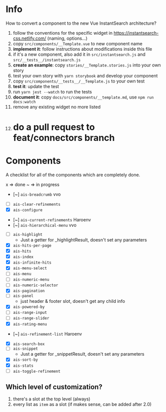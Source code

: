 # Info

How to convert a component to the new Vue InstantSearch architecture?

1.  follow the conventions for the specific widget in https://instantsearch-css.netlify.com/ (naming, options...)
1.  copy `src/components/__Template.vue` to new component name
1.  **implement it**: follow instructions about modifications inside this file
1.  if it's a new component, also add it in `src/instantsearch.js` and `src/__tests__/instantsearch.js`
1.  **create an example**: copy `stories/__Template.stories.js` into your own story
1.  test your own story with `yarn storybook` and develop your component
1.  copy `src/components/__tests__/__Template.js` to your own test
1.  **test it**: update the test
1.  run `yarn jest --watch` to run the tests
1.  **document it**: copy `docs/src/components/__template.md`, use `npm run docs:watch`
1.  remove any existing widget no more listed
1.  # do a pull request to feat/connectors branch

# Components

A checklist for all of the components which are completely done.

x => done
~ => in progress

* [~] `ais-breadcrumb` vvo
* [ ] `ais-clear-refinements`
* [x] `ais-configure`
* [~] `ais-current-refinements` Haroenv
* [~] `ais-hierarchical-menu` vvo
* [ ] `ais-highlight`
  * Just a getter for \_highlightResult, doesn't set any parameters
* [x] `ais-hits-per-page`
* [x] `ais-hits`
* [x] `ais-index`
* [x] `ais-infinite-hits`
* [x] `ais-menu-select`
* [ ] `ais-menu`
* [ ] `ais-numeric-menu`
* [ ] `ais-numeric-selector`
* [x] `ais-pagination`
* [ ] `ais-panel`
  * just header & footer slot, doesn't get any child info
* [x] `ais-powered-by`
* [ ] `ais-range-input`
* [ ] `ais-range-slider`
* [x] `ais-rating-menu`
* [~] `ais-refinement-list` Haroenv
* [x] `ais-search-box`
* [ ] `ais-snippet`
  * Just a getter for \_snippetResult, doesn't set any parameters
* [x] `ais-sort-by`
* [x] `ais-stats`
* [ ] `ais-toggle-refinement`

## Which level of customization?

1.  there's a slot at the top level (always)
2.  every list as `item` as a slot (if makes sense, can be added after 2.0)
